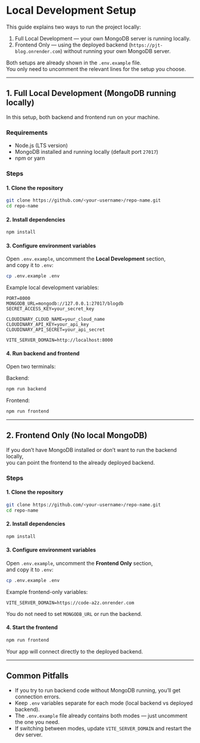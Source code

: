 # Local Development Setup

This guide explains two ways to run the project locally:

1. Full Local Development — your own MongoDB server is running locally.
2. Frontend Only — using the deployed backend (`https://pjt-blog.onrender.com`) without running your own MongoDB server.

Both setups are already shown in the `.env.example` file.  
You only need to uncomment the relevant lines for the setup you choose.

---

## 1. Full Local Development (MongoDB running locally)

In this setup, both backend and frontend run on your machine.

### Requirements
- Node.js (LTS version)
- MongoDB installed and running locally (default port `27017`)
- npm or yarn

### Steps

#### 1. Clone the repository
```bash
git clone https://github.com/<your-username>/repo-name.git
cd repo-name
```

#### 2. Install dependencies
```bash
npm install
```

#### 3. Configure environment variables
Open `.env.example`, uncomment the **Local Development** section,  
and copy it to `.env`:
```bash
cp .env.example .env
```
Example local development variables:
```env
PORT=8000
MONGODB_URL=mongodb://127.0.0.1:27017/blogdb
SECRET_ACCESS_KEY=your_secret_key

CLOUDINARY_CLOUD_NAME=your_cloud_name
CLOUDINARY_API_KEY=your_api_key
CLOUDINARY_API_SECRET=your_api_secret

VITE_SERVER_DOMAIN=http://localhost:8000
```

#### 4. Run backend and frontend
Open two terminals:

Backend:
```bash
npm run backend
```

Frontend:
```bash
npm run frontend
```

---

## 2. Frontend Only (No local MongoDB)

If you don’t have MongoDB installed or don’t want to run the backend locally,  
you can point the frontend to the already deployed backend.

### Steps

#### 1. Clone the repository
```bash
git clone https://github.com/<your-username>/repo-name.git
cd repo-name
```

#### 2. Install dependencies
```bash
npm install
```

#### 3. Configure environment variables
Open `.env.example`, uncomment the **Frontend Only** section,  
and copy it to `.env`:
```bash
cp .env.example .env
```
Example frontend-only variables:
```env
VITE_SERVER_DOMAIN=https://code-a2z.onrender.com
```

You do not need to set `MONGODB_URL` or run the backend.

#### 4. Start the frontend
```bash
npm run frontend
```

Your app will connect directly to the deployed backend.

---

## Common Pitfalls

- If you try to run backend code without MongoDB running, you’ll get connection errors.
- Keep `.env` variables separate for each mode (local backend vs deployed backend).
- The `.env.example` file already contains both modes — just uncomment the one you need.
- If switching between modes, update `VITE_SERVER_DOMAIN` and restart the dev server.
